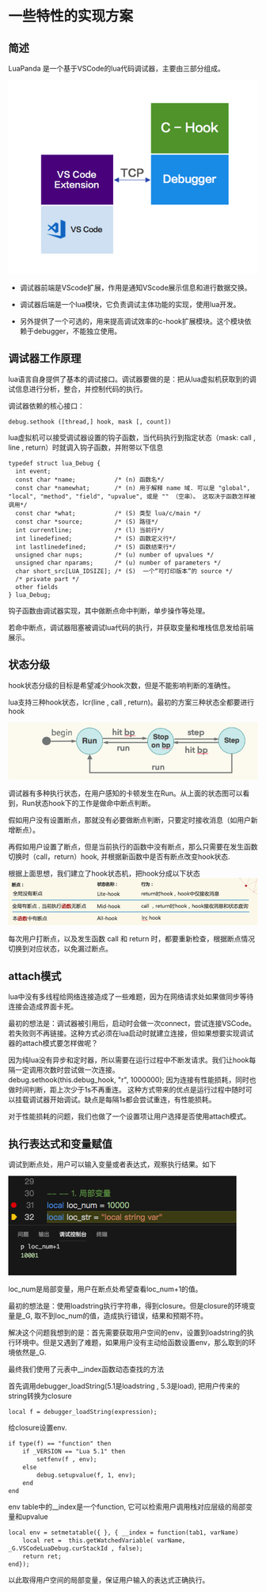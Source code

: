 # 一些特性的实现方案



## 简述

LuaPanda 是一个基于VSCode的lua代码调试器，主要由三部分组成。

![](../Res/debugger-principle/mode_pic.png)

+ 调试器前端是VScode扩展，作用是通知VScode展示信息和进行数据交换。

+ 调试器后端是一个lua模块，它负责调试主体功能的实现，使用lua开发。

+ 另外提供了一个可选的，用来提高调试效率的c-hook扩展模块。这个模块依赖于debugger，不能独立使用。



## 调试器工作原理

lua语言自身提供了基本的调试接口。调试器要做的是：把从lua虚拟机获取到的调试信息进行分析，整合，并控制代码的执行。

调试器依赖的核心接口：

```
debug.sethook ([thread,] hook, mask [, count])
```

lua虚拟机可以接受调试器设置的钩子函数，当代码执行到指定状态（mask: call , line , return）时就调入钩子函数，并附带以下信息

```
typedef struct lua_Debug {
  int event;
  const char *name;           /* (n) 函数名*/
  const char *namewhat;       /* (n) 用于解释 name 域. 可以是 "global", "local", "method", "field", "upvalue", 或是 "" （空串）。 这取决于函数怎样被调用*/
  const char *what;           /* (S) 类型 lua/c/main */
  const char *source;         /* (S) 路径*/
  int currentline;            /* (l) 当前行*/
  int linedefined;            /* (S) 函数定义行*/
  int lastlinedefined;        /* (S) 函数结束行*/
  unsigned char nups;         /* (u) number of upvalues */
  unsigned char nparams;      /* (u) number of parameters */
  char short_src[LUA_IDSIZE]; /* (S)  一个“可打印版本”的 source */
  /* private part */
  other fields
} lua_Debug;
```

钩子函数由调试器实现，其中做断点命中判断，单步操作等处理。

若命中断点，调试器阻塞被调试lua代码的执行，并获取变量和堆栈信息发给前端展示。



## 状态分级

hook状态分级的目标是希望减少hook次数，但是不能影响判断的准确性。

lua支持三种hook状态，lcr(line , call , return)。最初的方案三种状态全都要进行hook

![](../Res/debugger-principle/state-pic.png)



调试器有多种执行状态，在用户感知的卡顿发生在Run。从上面的状态图可以看到，Run状态hook下的工作是做命中断点判断。

假如用户没有设置断点，那就没有必要做断点判断，只要定时接收消息（如用户新增断点）。

再假如用户设置了断点，但是当前执行的函数中没有断点，那么只需要在发生函数切换时（call，return）hook, 并根据新函数中是否有断点改变hook状态.

根据上面思想，我们建立了hook状态机，把hook分成以下状态
![](../Res/debugger-principle/state-table.png)

每次用户打断点，以及发生函数 call 和 return 时，都要重新检查，根据断点情况切换到对应状态，以免漏过断点。



## attach模式

lua中没有多线程给网络连接造成了一些难题，因为在网络请求处如果做同步等待连接会造成界面卡死。

最初的想法是：调试器被引用后，启动时会做一次connect，尝试连接VSCode。若失败则不再链接。这种方式必须在lua启动时就建立连接，但如果想要实现调试器的attach模式要怎样做呢？

因为纯lua没有异步和定时器，所以需要在运行过程中不断发请求。我们让hook每隔一定调用次数时尝试做一次连接。           
debug.sethook(this.debug_hook, "r", 1000000); 
因为连接有性能损耗，同时也做时间判断，距上次少于1s不再重连。
这种方式带来的优点是运行过程中随时可以挂载调试器开始调试。缺点是每隔1s都会尝试重连，有性能损耗。

对于性能损耗的问题，我们也做了一个设置项让用户选择是否使用attach模式。



## 执行表达式和变量赋值

调试到断点处，用户可以输入变量或者表达式，观察执行结果。如下

![](../Res/debugger-principle/dostring-pic.png)

loc_num是局部变量，用户在断点处希望查看loc_num+1的值。

最初的想法是：使用loadstring执行字符串，得到closure。但是closure的环境变量是_G, 取不到loc_num的值，造成执行错误，结果和预期不符。

解决这个问题我想到的是：首先需要获取用户空间的env，设置到loadstring的执行环境中。但是又遇到了难题，如果用户没有主动给函数设置env，那么取到的环境依然是_G.

最终我们使用了元表中__index函数动态查找的方法

首先调用debugger_loadString(5.1是loadstring , 5.3是load), 把用户传来的string转换为closure

```
local f = debugger_loadString(expression);
```

给closure设置env.

```
if type(f) == "function" then
    if _VERSION == "Lua 5.1" then
        setfenv(f , env);
    else
        debug.setupvalue(f, 1, env);
    end
end
```

env table中的__index是一个function, 它可以检索用户调用栈对应层级的局部变量和upvalue

```
local env = setmetatable({ }, { __index = function(tab1, varName)
    local ret =  this.getWatchedVariable( varName, _G.VSCodeLuaDebug.curStackId , false);
    return ret;
end});
```

以此取得用户空间的局部变量，保证用户输入的表达式正确执行。

